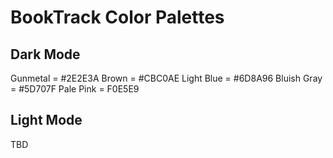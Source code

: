 # BookTrack Color Palettes

## Dark Mode

Gunmetal = #2E2E3A
Brown = #CBC0AE
Light Blue = #6D8A96
Bluish Gray = #5D707F
Pale Pink = F0E5E9

## Light Mode

TBD

